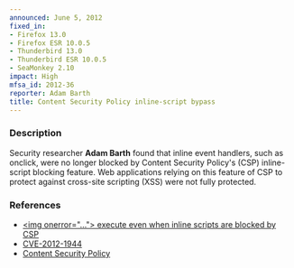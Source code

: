 ```yaml
---
announced: June 5, 2012
fixed_in:
- Firefox 13.0
- Firefox ESR 10.0.5
- Thunderbird 13.0
- Thunderbird ESR 10.0.5
- SeaMonkey 2.10
impact: High
mfsa_id: 2012-36
reporter: Adam Barth
title: Content Security Policy inline-script bypass
---
```


<h3>Description</h3>

<p>Security researcher <strong>Adam Barth</strong> found that inline event handlers, such as onclick, were no longer blocked by Content Security
Policy's (CSP) inline-script blocking feature. Web applications relying on this feature of CSP to protect against cross-site scripting (XSS) were not fully protected.
</p>


<h3>References</h3>

<ul>
  <li><a href="https://bugzilla.mozilla.org/show_bug.cgi?id=751422">
       &lt;img onerror="..."&gt; execute even when inline scripts are blocked by
CSP</a></li>
  <li><a href="http://cve.mitre.org/cgi-bin/cvename.cgi?name=CVE-2012-1944" class="ex-ref">CVE-2012-1944</a></li>
  <li><a href="http://www.w3.org/TR/CSP/" class="ex-ref">Content Security Policy</a></li>
         
</ul>



